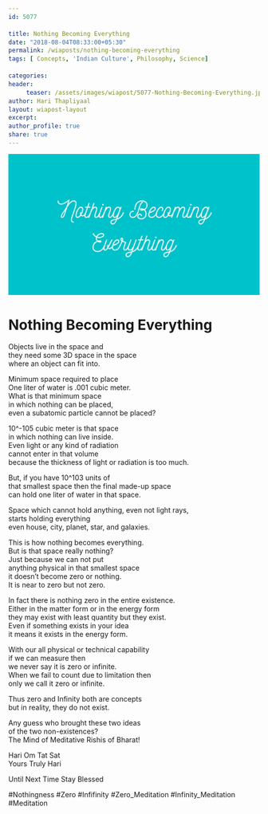 ```yaml
--- 
id: 5077

title: Nothing Becoming Everything
date: "2018-08-04T08:33:00+05:30"
permalink: /wiaposts/nothing-becoming-everything
tags: [ Concepts, 'Indian Culture', Philosophy, Science]    

categories: 
header:
     teaser: /assets/images/wiapost/5077-Nothing-Becoming-Everything.jpg
author: Hari Thapliyaal 
layout: wiapost-layout
excerpt:  
author_profile: true 
share: true 
---
```


![Nothing Becoming Everything](/assets/images/wiapost/5077-Nothing-Becoming-Everything.jpg)   
   
# Nothing Becoming Everything
    
Objects live in the space and     
they need some 3D space in the space     
where an object can fit into.    
    
Minimum space required to place     
One liter of water is .001 cubic meter.     
What is that minimum space     
in which nothing can be placed,     
even a subatomic particle cannot be placed?    
    
10^-105 cubic meter is that space     
in which nothing can live inside.     
Even light or any kind of radiation     
cannot enter in that volume     
because the thickness of light or radiation is too much.    
    
But, if you have 10^103 units of     
that smallest space then the final made-up space     
can hold one liter of water in that space.    
    
Space which cannot hold anything, even not light rays,     
starts holding everything     
even house, city, planet, star, and galaxies.    
    
This is how nothing becomes everything.     
But is that space really nothing?     
Just because we can not put     
anything physical in that smallest space     
it doesn’t become zero or nothing.     
It is near to zero but not zero.    
    
In fact there is nothing zero in the entire existence.     
Either in the matter form or in the energy form     
they may exist with least quantity but they exist.     
Even if something exists in your idea     
it means it exists in the energy form.    
    
With our all physical or technical capability     
if we can measure then     
we never say it is zero or infinite.     
When we fail to count due to limitation then     
only we call it zero or infinite.    
    
Thus zero and Infinity both are concepts     
but in reality, they do not exist.    
    
Any guess who brought these two ideas     
of the two non-existences?     
The Mind of Meditative Rishis of Bharat!    
    
Hari Om Tat Sat     
Yours Truly Hari    
    
Until Next Time Stay Blessed    
    
#Nothingness #Zero #Infifinity #Zero_Meditation #Infinity_Meditation #Meditation    
    
    
